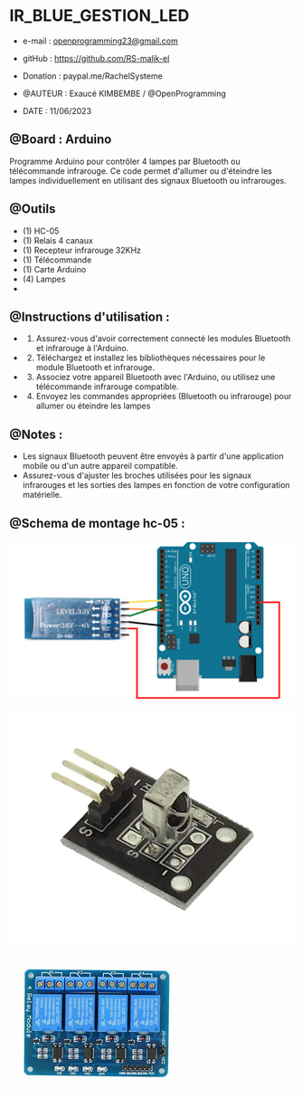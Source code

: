 # IR_BLUE_GESTION_LED

 - e-mail : openprogramming23@gmail.com
 - gitHub : https://github.com/RS-malik-el
 - Donation : paypal.me/RachelSysteme

 - @AUTEUR : Exaucé KIMBEMBE / @OpenProgramming
 - DATE : 11/06/2023
 
## @Board : Arduino
Programme Arduino pour contrôler 4 lampes par Bluetooth ou télécommande infrarouge.
Ce code permet d'allumer ou d'éteindre les lampes individuellement en utilisant des signaux Bluetooth ou infrarouges.
 
## @Outils
 - (1) HC-05
 - (1) Relais 4 canaux
 - (1) Recepteur infrarouge 32KHz
 - (1) Télécommande
 - (1) Carte Arduino
 - (4) Lampes
 - 
## @Instructions d'utilisation :
 - 1. Assurez-vous d'avoir correctement connecté les modules Bluetooth et infrarouge à l'Arduino.
 - 2. Téléchargez et installez les bibliothèques nécessaires pour le module Bluetooth et infrarouge.
 - 3. Associez votre appareil Bluetooth avec l'Arduino, ou utilisez une télécommande infrarouge compatible.
 - 4. Envoyez les commandes appropriées (Bluetooth ou infrarouge) pour allumer ou éteindre les lampes
  
## @Notes :
 - Les signaux Bluetooth peuvent être envoyés à partir d'une application mobile ou d'un autre appareil compatible.
 - Assurez-vous d'ajuster les broches utilisées pour les signaux infrarouges et les sorties des lampes en fonction de votre configuration matérielle.

## @Schema de montage hc-05 :
![schema_hc_05](schema_hc_05.png)

![recepteur_ir](recepteur_ir.jpg)

![relais](relais.jpeg)
